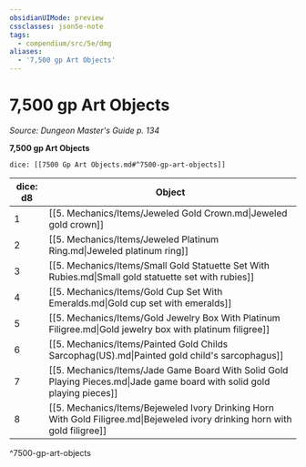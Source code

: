 ```yaml
---
obsidianUIMode: preview
cssclasses: json5e-note
tags:
  - compendium/src/5e/dmg
aliases:
  - '7,500 gp Art Objects'
---
```

# 7,500 gp Art Objects
*Source: Dungeon Master's Guide p. 134* 

**7,500 gp Art Objects**

`dice: [[7500 Gp Art Objects.md#^7500-gp-art-objects]]`

| dice: d8 | Object |
|----------|--------|
| 1 | [[5. Mechanics/Items/Jeweled Gold Crown.md\|Jeweled gold crown]] |
| 2 | [[5. Mechanics/Items/Jeweled Platinum Ring.md\|Jeweled platinum ring]] |
| 3 | [[5. Mechanics/Items/Small Gold Statuette Set With Rubies.md\|Small gold statuette set with rubies]] |
| 4 | [[5. Mechanics/Items/Gold Cup Set With Emeralds.md\|Gold cup set with emeralds]] |
| 5 | [[5. Mechanics/Items/Gold Jewelry Box With Platinum Filigree.md\|Gold jewelry box with platinum filigree]] |
| 6 | [[5. Mechanics/Items/Painted Gold Childs Sarcophag(US).md\|Painted gold child's sarcophagus]] |
| 7 | [[5. Mechanics/Items/Jade Game Board With Solid Gold Playing Pieces.md\|Jade game board with solid gold playing pieces]] |
| 8 | [[5. Mechanics/Items/Bejeweled Ivory Drinking Horn With Gold Filigree.md\|Bejeweled ivory drinking horn with gold filigree]] |
^7500-gp-art-objects
